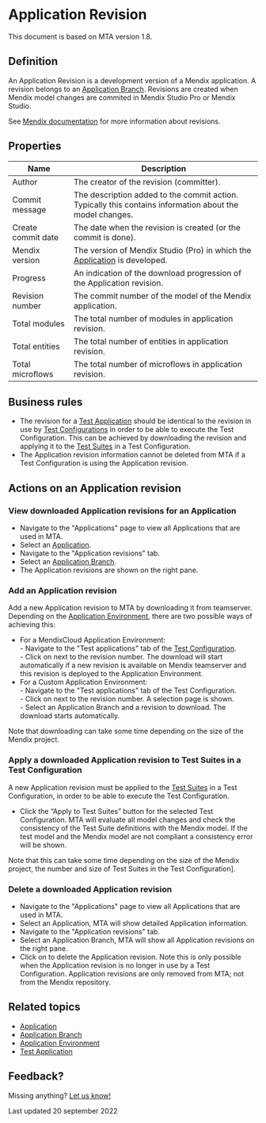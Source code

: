# Application Revision

This document is based on MTA version 1.8.

## Definition

An Application Revision is a development version of a Mendix application. A revision belongs to an [Application Branch](application-branch). Revisions are created when Mendix model changes are commited in Mendix Studio Pro or Mendix Studio.

See [Mendix documentation](https://docs.mendix.com) for more information about revisions.

## Properties
| Name | Description |
| ----------- | ----------- |
| Author | The creator of the revision (committer). |
| Commit message | The description added to the commit action. Typically this contains information about the model changes. |
| Create commit date  | The date when the revision is created (or the commit is done). |
| Mendix version | The version of Mendix Studio (Pro) in which the [Application](application) is developed. |
| Progress | An indication of the download progression of the Application revision. |
| Revision number | The commit number of the model of the Mendix application. |
| Total modules | The total number of modules in application revision. |
| Total entities | The total number of entities in application revision. |
| Total microflows | The total number of microflows in application revision. |

## Business rules
- The revision for a [Test Application](test-application) should be identical to the revision in use by [Test Configurations](test-configuration) in order to be able to execute the Test Configuration. This can be achieved by downloading the revision and applying it to the [Test Suites](test-suite) in a Test Configuration.
- The Application revision information cannot be deleted from MTA if a Test Configuration is using the Application revision.

## Actions on an Application revision

### View downloaded Application revisions for an Application
- Navigate to the "Applications" page to view all Applications that are used in MTA.
- Select an [Application](application).
- Navigate to the "Application revisions" tab.
- Select an [Application Branch](application-branch).
- The Application revisions are shown on the right pane.

### Add an Application revision
Add a new Application revision to MTA by downloading it from teamserver.
Depending on the [Application Environment](application-environment), there are two possible ways of achieving this:
- For a MendixCloud Application Environment:<br /> - Navigate to the "Test applications" tab of the [Test Configuration](test-configuration).<br /> - Click on <i class="fas fa-sync"></i> next to the revision number. The download will start automatically if a new revision is available on Mendix teamserver and this revision is deployed to the Application Environment.
- For a Custom Application Environment:<br /> - Navigate to the "Test applications" tab of the Test Configuration.<br /> - Click on <i class="fa fa-pencil"></i> next to the revision number. A selection page is shown.<br /> - Select an Application Branch and a revision to download. The download starts automatically.

Note that downloading can take some time depending on the size of the Mendix project.

### Apply a downloaded Application revision to Test Suites in a Test Configuration
A new Application revision must be applied to the [Test Suites](test-suite) in a Test Configuration, in order to be able to execute the Test Configuration.
- Click the “Apply to Test Suites” button for the selected Test Configuration. MTA will evaluate all model changes and check the consistency of the Test Suite definitions with the Mendix model. If the test model and the Mendix model are not compliant a consistency error will be shown.

Note that this can take some time depending on the size of the Mendix project, the number and size of Test Suites in the Test Configuration].

### Delete a downloaded Application revision
- Navigate to the "Applications" page to view all Applications that are used in MTA.
- Select an Application, MTA will show detailed Application information.
- Navigate to the "Application revisions" tab.
- Select an Application Branch, MTA will show all Application revisions on the right pane.
- Click on <i class="fas fa-trash-alt"></i> to delete the Application revision. Note this is only possible when the Application revision is no longer in use by a Test Configuration. Application revisions are only removed from MTA; not from the Mendix repository.

## Related topics
- [Application](application)
- [Application Branch](application-branch)
- [Application Environment](application-environment)
- [Test Application](test-application)

## Feedback?
Missing anything? [Let us know!](mailto:support@menditect.com)

Last updated 20 september 2022